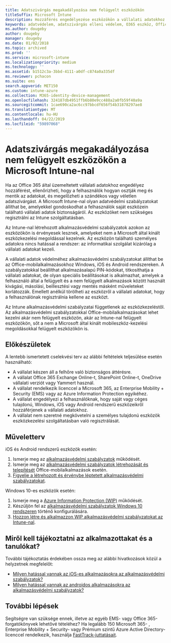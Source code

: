 ```yaml
---
title: Adatszivárgás megakadályozása nem felügyelt eszközökön
titleSuffix: Microsoft Intune
description: Hozzáférés engedélyezése eszközökön a vállalati adatokhoz adatszivárgás elleni védelem mellett a Microsoft Intune-nal.
keywords: adatvédelem, adatszivárgás elleni védelem, O365 eszköz, Office 365
ms.author: dougeby
author: dougeby
manager: dougeby
ms.date: 01/02/2018
ms.topic: archived
ms.prod: ''
ms.service: microsoft-intune
ms.localizationpriority: medium
ms.technology: ''
ms.assetid: b1512c3a-3bbd-4111-a0df-c874a0a335df
ms.reviewer: pchacon
ms.suite: ems
search.appverid: MET150
ms.custom: intune-azure
ms.collection: M365-identity-device-management
ms.openlocfilehash: 324187db4951ffb6b80e9cc488a2a0fb59f40a9a
ms.sourcegitcommit: 1cae690ca2ac6cc97bbcdf656f54b31878297ae8
ms.translationtype: MT
ms.contentlocale: hu-HU
ms.lasthandoff: 04/22/2019
ms.locfileid: "59897068"
---
```

# <a name="prevent-data-leaks-on-non-managed-devices-using-microsoft-intune"></a>Adatszivárgás megakadályozása nem felügyelt eszközökön a Microsoft Intune-nal

Ha az Office 365 által üzemeltetett vállalati adatokhoz engedélyez hozzáférést, ellenőrizheti, hogy a felhasználók hogyan osztják meg és mentik az adatokat, és megelőzheti a szándékos vagy véletlen adatszivárgást. A Microsoft Intune-nal olyan adatvédelmi szabályzatokat állíthat be, amelyekkel gondoskodhat a felhasználók saját eszközein található vállalati adatok biztonságáról. Az eszközöket nem szükséges regisztrálni az Intune szolgáltatásban. 

Az Intune-nal létrehozott alkalmazásvédelmi szabályzatok azokon az eszközökön is érvényesek lesznek, amelyeket nem a Microsoft által kínált eszközkezelési megoldással kezelnek. Az eszközön található személyes adatokra nincs hatással a rendszer: az informatikai szolgálat kizárólag a vállalati adatokat kezeli. 

A vállalati adatok védelméhez alkalmazásvédelmi szabályzatokat állíthat be az Office-mobilalkalmazásokhoz Windows, iOS és Android rendszereken. A szabályzatokkal beállíthat alkalmazásalapú PIN-kódokat, titkosíthatja a vállalati adatokat, de olyan speciális beállításokat is alkalmazhat, amelyek a felhasználó által a felügyelt és a nem felügyelt alkalmazások között használt kivágási, másolási, beillesztési vagy mentés másként műveleteket korlátozzák. Emellett anélkül törölheti az eszközről a vállalati adatokat, hogy a felhasználónak regisztrálnia kellene az eszközt. 

Az Intune alkalmazásvédelmi szabályzatai függetlenek az eszközkezeléstől. Az alkalmazásvédelmi szabályzatokkal Office-mobilalkalmazásokat lehet kezelni akár nem felügyelt eszközön, akár az Intune-nal felügyelt eszközökön, sőt a nem a Microsoft által kínált mobileszköz-kezelési megoldásokkal felügyelt eszközökön is. 

## <a name="before-you-begin"></a>Előkészületek

A lentebb ismertetett cselekvési terv az alábbi feltételek teljesülése esetén használható:
* A vállalat készen áll a felhőre való biztonságos áttérésre.
* A vállalat Office 365 Exchange Online-t, SharePoint Online-t, OneDrive vállalati verziót vagy Yammert használ.
* A vállalat rendelkezik licenccel a Microsoft 365, az Enterprise Mobility + Security (EMS) vagy az Azure Information Protection egyikéhez.
* A vállalat engedélyezi a felhasználóknak, hogy saját vagy céges tulajdonú, Windows, iOS vagy Android rendszerű eszközeikről hozzáférjenek a vállalati adatokhoz. 
* A vállalat nem szeretné megkövetelni a személyes tulajdonú eszközök eszközkezelési szolgáltatásban való regisztrálását. 

## <a name="action-plan"></a>Műveletterv

iOS és Android rendszerű eszközök esetén: 

1. Ismerje meg az [alkalmazásvédelmi szabályzatok](app-protection-policy.md) működését.
2. Ismerje meg az [alkalmazásvédelmi szabályzatok létrehozását és telepítését](app-protection-policies.md) Office-mobilalkalmazások esetén. 
3. [Figyelje a létrehozott és érvénybe léptetett alkalmazásvédelmi szabályzatokat](app-protection-policies-monitor.md). 

Windows 10-es eszközök esetén: 

1. Ismerje meg a [Azure Information Protection (WIP)](https://docs.microsoft.com/windows/threat-protection/windows-information-protection/protect-enterprise-data-using-wip) működését. 
2. Készüljön fel az [alkalmazásvédelmi szabályzatok Windows 10 rendszeren](app-protection-policies-configure-windows-10.md) történő konfigurálására.
3. [Hozzon létre és alkalmazzon WIP alkalmazásvédelmi szabályzatokat az Intune-nal](windows-information-protection-policy-create.md).

## <a name="what-to-tell-employees-and-students"></a>Miről kell tájékoztatni az alkalmazottakat és a tanulókat?

További tájékoztatás érdekében ossza meg az alábbi hivatkozások közül a helyzetnek megfelelőt: 
* [Milyen hatással vannak az iOS-es alkalmazásokra az alkalmazásvédelmi szabályzatok?](app-protection-enabled-apps-ios.md)
* [Milyen hatással vannak az androidos alkalmazásokra az alkalmazásvédelmi szabályzatok?](app-protection-enabled-apps-android.md) 

## <a name="next-steps"></a>További lépések

Segítségre van szüksége ennek, illetve az egyéb EMS- vagy Office 365-forgatókönyvek lehetővé tételéhez? Ha legalább 150 Microsoft 365- , Enterprise Mobility + Security- vagy Prémium szintű Azure Active Directory-licenccel rendelkezik, használja [FastTrack-juttatásait](https://docs.microsoft.com/enterprise-mobility-security/solutions/enterprise-mobility-fasttrack-program). 
